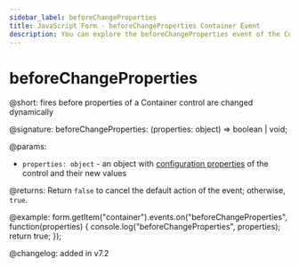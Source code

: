 ```yaml
---
sidebar_label: beforeChangeProperties
title: JavaScript Form - beforeChangeProperties Container Event 
description: You can explore the beforeChangeProperties event of the Container control of Form in the documentation of the DHTMLX JavaScript UI library. Browse developer guides and API reference, try out code examples and live demos, and download a free 30-day evaluation version of DHTMLX Suite.
---
```


# beforeChangeProperties

@short: fires before properties of a Container control are changed dynamically

@signature: beforeChangeProperties: (properties: object) => boolean | void;

@params:
- `properties: object` - an object with [configuration properties](form/api/container/container_setproperties_method.md) of the control and their new values

@returns:
Return `false` to cancel the default action of the event; otherwise, `true`.

@example:
form.getItem("container").events.on("beforeChangeProperties", function(properties) {
    console.log("beforeChangeProperties", properties);
    return true;
});

@changelog: added in v7.2
